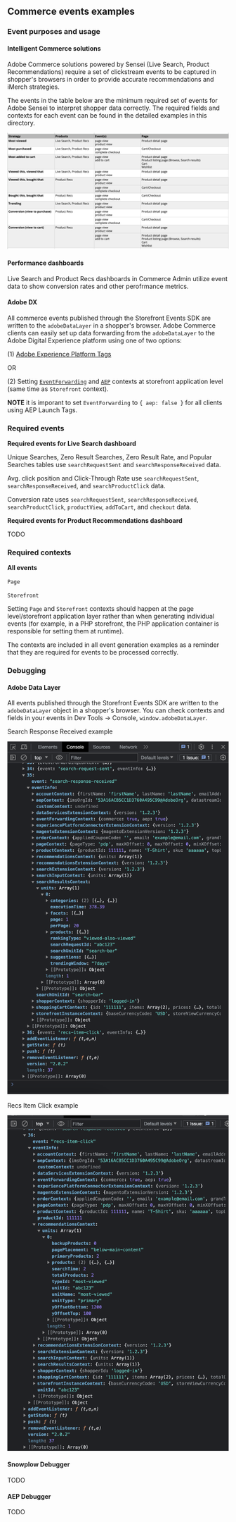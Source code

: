## Commerce events examples

### Event purposes and usage

#### Intelligent Commerce solutions

Adobe Commerce solutions powered by Sensei (Live Search, Product Recommendations) require a set of clickstream events to be captured in shopper's browsers in order to provide accurate recommendations and iMerch strategies.

The events in the table below are the minimum required set of events for Adobe Sensei to interpret shopper data correctly. The required fields and contexts for each event can be found in the detailed examples in this directory.

![event strategies](/examples/imerch_strategy_events.png)

#### Performance dashboards

Live Search and Product Recs dashboards in Commerce Admin utilize event data to show conversion rates and other perofrmance metrics.

#### Adobe DX

All commerce events published through the Storefront Events SDK are written to the `adobeDataLayer` in a shopper's browser. Adobe Commerce clients can easily set up data forwarding from the `adobeDataLayer` to the Adobe Digital Experience platform using one of two options:

(1) [Adobe Experience Platform Tags](https://experienceleague.adobe.com/docs/commerce-merchant-services/experience-platform-connector/event-forwarding/using-tags.html?lang=en)

OR

(2) Setting [`EventForwarding`](./example-contexts/mock-event-forwarding-context.md) and [`AEP`](./example-contexts/mock-aep-context.md) contexts at storefront application level (same time as `Storefront` context).

**NOTE** it is imporant to set `EventForwarding` to `{ aep: false }` for all clients using AEP Launch Tags.

### Required events

**Required events for Live Search dashboard**

Unique Searches, Zero Result Searches, Zero Result Rate, and Popular Searches tables use `searchRequestSent` and `searchResponseReceived` data.

Avg. click position and Click-Through Rate use `searchRequestSent`, `searchResponseReceived`, and `searchProductClick` data.

Conversion rate uses `searchRequestSent`, `searchResponseReceived`, `searchProductClick`, `productView`, `addToCart`, and `checkout` data.

**Required events for Product Recommendations dashboard**

TODO

### Required contexts

**All events**

`Page`

`Storefront`

Setting `Page` and `Storefront` contexts should happen at the page level/storefront application layer rather than when generating individual events (for example, in a PHP storefront, the PHP application container is responsible for setting them at runtime).

The contexts are included in all event generation examples as a reminder that they are required for events to be processed correctly.

### Debugging

#### Adobe Data Layer

All events published through the Storefront Events SDK are written to the `adobeDataLayer` object in a shopper's browser. You can check contexts and fields in your events in Dev Tools -> Console, `window.adobeDataLayer`.

Search Response Received example

![search response received example](/examples/search_response_received.png)

Recs Item Click example

![recs item click example](/examples/recs_item_click.png)

#### Snowplow Debugger

TODO

#### AEP Debugger

TODO
